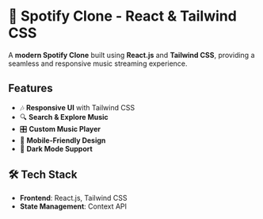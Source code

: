 # 🎵 Spotify Clone - React & Tailwind CSS  

A **modern Spotify Clone** built using **React.js** and **Tailwind CSS**, providing a seamless and responsive music streaming experience.

##  Features  
- 🎶 **Responsive UI** with Tailwind CSS  
- 🔍 **Search & Explore Music**  
- 🎛 **Custom Music Player**  
- 📱 **Mobile-Friendly Design**  
- 🌙 **Dark Mode Support**  

## 🛠 Tech Stack  
- **Frontend**: React.js, Tailwind CSS  
- **State Management**: Context API   
 

